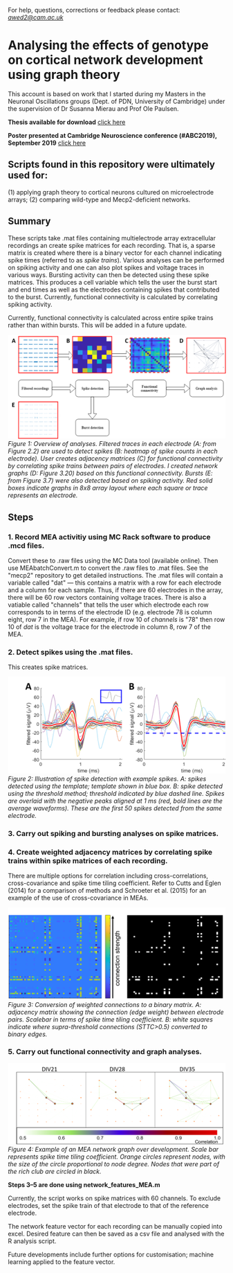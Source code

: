For help, questions, corrections or feedback please contact: *awed2@cam.ac.uk*

# Analysing the effects of genotype on cortical network development using graph theory
This account is based on work that I started during my Masters in the Neuronal Oscillations groups (Dept. of PDN, University of Cambridge) under the supervision of Dr Susanna Mierau and Prof Ole Paulsen.



**Thesis available for download** [click here](https://drive.google.com/open?id=17y718mBRKhD5DLs6sTSDKnlBg-i8K1Gt)

**Poster presented at Cambridge Neuroscience conference (#ABC2019), September 2019** [click here](https://drive.google.com/file/d/1S1rNTnI17tioU4a_Gbh8fdOPPjm9pTQS/view?usp=sharing)

## Scripts found in this repository were ultimately used for: 
(1) applying graph theory to cortical neurons cultured on microelectrode arrays; (2) comparing wild-type and Mecp2-deficient networks.


## Summary
These scripts take .mat files containing multielectrode array extracellular recordings an create spike matrices for each recording. That is, a sparse matrix is created where there is a binary vector for each channel indicating spike times (referred to as *spike trains*). Various analyses can be performed on spiking activity and one can also plot spikes and voltage traces in various ways. Bursting activity can then be detected using these spike matrices. This produces a cell variable which tells the user the burst start and end times as well as the electrodes containing spikes that contributed to the burst. Currently, functional connectivity is calculated by correlating spiking activity.

Currently, functional connectivity is calculated across entire spike trains rather than within bursts. This will be added in a future update.

![image showing flow of analyses](images/analysis_flow_summary.png)
*Figure 1: Overview of analyses. Filtered traces in each electrode (A: from Figure 2.2) are used to detect spikes (B: heatmap of spike counts in each electrode). User creates adjacency matrices (C) for functional connectivity by correlating spike trains between pairs of electrodes. I created network graphs (D: Figure 3.20) based on this functional connectivity. Bursts (E: from Figure 3.7) were also detected based on spiking activity. Red solid boxes indicate graphs in 8x8 array layout where each square or trace represents an electrode.*

## Steps

### 1. Record MEA activitiy using MC Rack software to produce .mcd files. 
Convert these to .raw files using the MC Data tool (available online). Then use MEAbatchConvert.m to convert the .raw files to .mat files. See the "mecp2" repository to get detailed instructions. The .mat files will contain a variable called "dat" — this contains a matrix with a row for each electrode and a column for each sample. Thus, if there are 60 electrodes in the array, there will be 60 row vectors containing voltage traces. There is also a vatiable called "channels" that tells the user which electrode each row corresponds to in terms of the electrode ID (e.g. electrode 78 is column eight, row 7 in the MEA). For example, if row 10 of *channels* is "78" then row 10 of *dat* is the voltage trace for the electrode in column 8, row 7 of the MEA.

### 2. Detect spikes using the .mat files. 
This creates spike matrices.


![image showing examples spike traces with two methods](images/spikes%20overlaid3.png)
*Figure 2: Illustration of spike detection with example spikes. A: spikes detected using the template; template shown in blue box. B: spike detected using the threshold method; threshold indicated by blue dashed line. Spikes are overlaid with the negative peaks aligned at 1 ms (red, bold lines are the average waveforms). These are the first 50 spikes detected from the same electrode.* 

### 3. Carry out spiking and bursting analyses on spike matrices.

### 4. Create weighted adjacency matrices by correlating spike trains within spike matrices of each recording. 
There are multiple options for correlation including cross-correlations, cross-covariance and spike time tiling coefficient. Refer to Cutts and Eglen (2014) for a comparison of methods and Schroeter et al. (2015) for an example of the use of cross-covariance in MEAs.

![image showing weighted and binary spike matrices](images/sttc.png)
*Figure 3: Conversion of weighted connections to a binary matrix. A: adjacency matrix showing the connection (edge weight) between electrode pairs. Scalebar in terms of spike time tiling coefficient. B: white squares indicate where supra-threshold connections (STTC>0.5) converted to binary edges.*

### 5. Carry out functional connectivity and graph analyses.

![image showing network graph over development](images/190515-4b-div21-35-richClub.png)
*Figure 4: Example of an MEA network graph over development. Scale bar represents spike time tiling coefficient. Orange circles represent nodes, with the size of the circle proportional to node degree. Nodes that were part of the rich club are circled in black.*

**Steps 3–5 are done using network_features_MEA.m**

Currently, the script works on spike matrices with 60 channels. To exclude electrodes, set the spike train of that electrode to that of the reference electrode.

The network feature vector for each recording can be manually copied into excel. Desired feature can then be saved as a csv file and analysed with the R analysis script.

Future developments include further options for customisation; machine learning applied to the feature vector.

